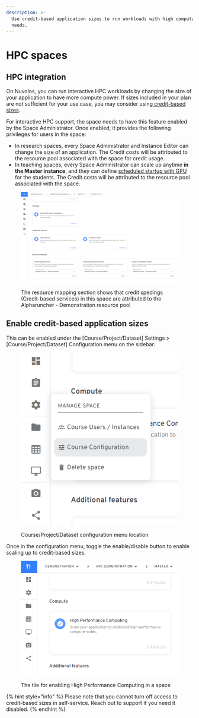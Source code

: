 ```yaml
---
description: >-
  Use credit-based application sizes to run workloads with high computation
  needs.
---
```


# HPC spaces

## HPC integration

On Nuvolos, you can run interactive HPC workloads by changing the size of your application to have more compute power. If sizes included in your plan are not sufficient for your use case, you may consider using[ credit-based sizes](../../features/applications/application-resources.md).

For interactive HPC support, the space needs to have this feature enabled by the Space Administrator.  Once enabled, it provides the following privileges for users in the space:

* In research spaces, every Space Administrator and Instance Editor can change the size of an application. The Credit costs will be attributed to the resource pool associated with the space for credit usage.
* In teaching spaces, every Space Administrator can scale up anytime **in the Master instance**, and they can define [scheduled startup with GPU](../../user-guides/education-guides/configuring-student-applications.md#scheduled-startup-with-gpu) for the students. The Credit costs will be attributed to the resource pool associated with the space.

<figure><img src="../../.gitbook/assets/image (129).png" alt=""><figcaption><p>The resource mapping section shows that credit spedings (Credit-based services) in this space are attributed to the Alpharuncher - Demonstration resource pool </p></figcaption></figure>

## Enable credit-based application sizes

This can be enabled under the \[Course/Project/Dataset] Settings > \[Course/Project/Dataset] Configuration menu on the sidebar:

<figure><img src="../../.gitbook/assets/image (130).png" alt=""><figcaption><p>Course/Project/Dataset configuration menu location</p></figcaption></figure>

Once in the configuration menu, toggle the enable/disable button to enable scaling up to credit-based sizes.

<figure><img src="../../.gitbook/assets/image (131).png" alt=""><figcaption><p>The tile for enabling High Performance Computing in a space</p></figcaption></figure>

{% hint style="info" %}
&#x20;Please note that you cannot turn off access to credit-based sizes in self-service. Reach out to support if you need it disabled.
{% endhint %}
